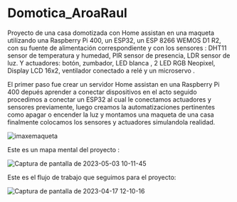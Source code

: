 # Domotica_AroaRaul
Proyecto de una casa domotizada con Home assistan en una maqueta utilizando una Raspberry Pi 400, un ESP32, un ESP 8266 WEMOS D1 R2, con su fuente de alimentación correspondiente y con los sensores : DHT11 sensor de temperatura y humedad, PIR sensor de presencia, LDR sensor de luz. Y actuadores: botón, zumbador, LED blanca , 2 LED RGB Neopixel, Display LCD 16x2, ventilador conectado a relé y un microservo .

El primer paso fue crear un servidor Home assistan en una Raspberry Pi 400 depués aprender a conectar dispositivos en el acto seguido procedimos a conectar un ESP32 al cual le conectamos actuadores y sensores previamente, luego creamos la automatizaciones pertinentes como apagar o encender la luz y montamos una maqueta de una casa finalmente colocamos los sensores y actuadores simulandola realidad. 


![imaxemaqueta](https://user-images.githubusercontent.com/129267301/235864697-89e3fb6c-2a39-4380-b7a2-5a052db431b0.png)

Este es un mapa mental del proyecto :


![Captura de pantalla de 2023-05-03 10-11-45](https://user-images.githubusercontent.com/129267301/235864930-ecb755f3-7d93-44ec-b1d6-9655352b6694.png)

Este es el flujo de trabajo que seguimos para el proyecto:

![Captura de pantalla de 2023-04-17 12-10-16](https://user-images.githubusercontent.com/129267301/235865127-b0a749e2-33ee-407a-bcd8-89ee2488dc0a.png)
